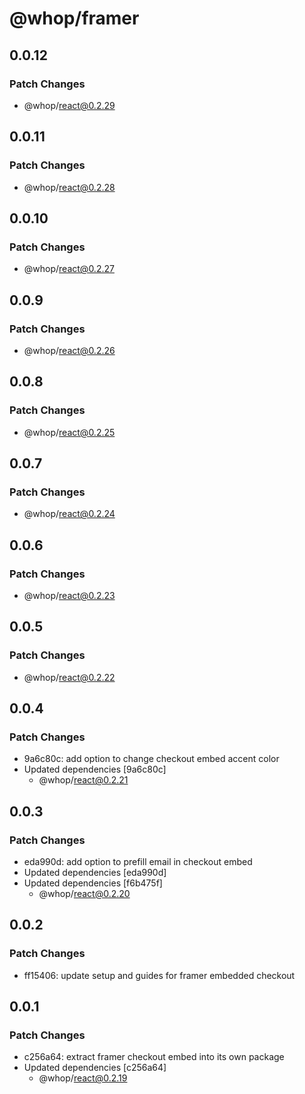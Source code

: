 # @whop/framer

## 0.0.12

### Patch Changes

- @whop/react@0.2.29

## 0.0.11

### Patch Changes

- @whop/react@0.2.28

## 0.0.10

### Patch Changes

- @whop/react@0.2.27

## 0.0.9

### Patch Changes

- @whop/react@0.2.26

## 0.0.8

### Patch Changes

- @whop/react@0.2.25

## 0.0.7

### Patch Changes

- @whop/react@0.2.24

## 0.0.6

### Patch Changes

- @whop/react@0.2.23

## 0.0.5

### Patch Changes

- @whop/react@0.2.22

## 0.0.4

### Patch Changes

- 9a6c80c: add option to change checkout embed accent color
- Updated dependencies [9a6c80c]
  - @whop/react@0.2.21

## 0.0.3

### Patch Changes

- eda990d: add option to prefill email in checkout embed
- Updated dependencies [eda990d]
- Updated dependencies [f6b475f]
  - @whop/react@0.2.20

## 0.0.2

### Patch Changes

- ff15406: update setup and guides for framer embedded checkout

## 0.0.1

### Patch Changes

- c256a64: extract framer checkout embed into its own package
- Updated dependencies [c256a64]
  - @whop/react@0.2.19
